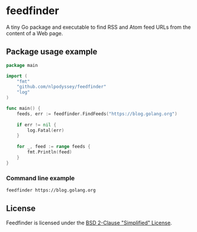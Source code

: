 # feedfinder

A tiny Go package and executable to find RSS and Atom feed URLs
from the content of a Web page.

## Package usage example
 
```go
package main

import (
    "fmt"
    "github.com/nlpodyssey/feedfinder"
    "log"
)

func main() {
    feeds, err := feedfinder.FindFeeds("https://blog.golang.org")
    
    if err != nil {
        log.Fatal(err)
    }
    
    for _, feed := range feeds {
        fmt.Println(feed)
    }
}
```

### Command line example 

```bash
feedfinder https://blog.golang.org
```

## License

Feedfinder is licensed under the
[BSD 2-Clause "Simplified" License](https://github.com/nlpodyssey/feedfinder/blob/master/LICENSE).
